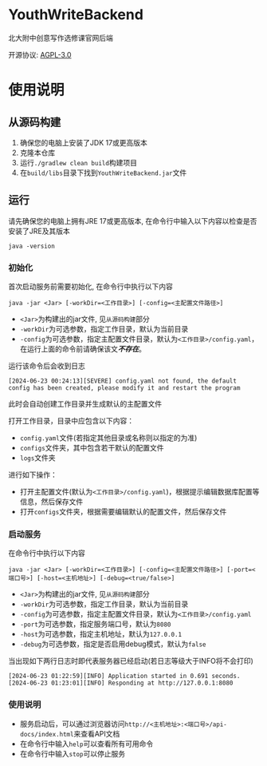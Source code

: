 # YouthWriteBackend

北大附中创意写作选修课官网后端

开源协议: [AGPL-3.0](https://www.gnu.org/licenses/agpl-3.0.html)

# 使用说明
## 从源码构建
1. 确保您的电脑上安装了JDK 17或更高版本
2. 克隆本仓库
3. 运行`./gradlew clean build`构建项目
4. 在`build/libs`目录下找到`YouthWriteBackend.jar`文件
## 运行
请先确保您的电脑上拥有JRE 17或更高版本, 在命令行中输入以下内容以检查是否安装了JRE及其版本
```shell
java -version
```
### 初始化
首次启动服务前需要初始化, 在命令行中执行以下内容
```shell
java -jar <Jar> [-workDir=<工作目录>] [-config=<主配置文件路径>]
```
- `<Jar>`为构建出的jar文件, 见`从源码构建`部分
- `-workDir`为可选参数，指定工作目录，默认为当前目录
- `-config`为可选参数，指定主配置文件目录，默认为`<工作目录>/config.yaml`，在运行上面的命令前请确保该文***不存在***。

运行该命令后会收到日志
```shell
[2024-06-23 00:24:13][SEVERE] config.yaml not found, the default config has been created, please modify it and restart the program 
```
此时会自动创建工作目录并生成默认的主配置文件

打开工作目录，目录中应包含以下内容：
- `config.yaml`文件(若指定其他目录或名称则以指定的为准)
- `configs`文件夹，其中包含若干默认的配置文件
- `logs`文件夹

进行如下操作：
- 打开主配置文件(默认为`<工作目录>/config.yaml`)，根据提示编辑数据库配置等信息，然后保存文件 
- 打开`configs`文件夹，根据需要编辑默认的配置文件，然后保存文件
### 启动服务
在命令行中执行以下内容
```shell
java -jar <Jar> [-workDir=<工作目录>] [-config=<主配置文件路径>] [-port=<端口号>] [-host=<主机地址>] [-debug=<true/false>]
```
- `<Jar>`为构建出的jar文件, 见`从源码构建`部分
- `-workDir`为可选参数，指定工作目录，默认为当前目录
- `-config`为可选参数，指定主配置文件目录，默认为`<工作目录>/config.yaml`
- `-port`为可选参数，指定服务端口号，默认为`8080`
- `-host`为可选参数，指定主机地址，默认为`127.0.0.1`
- `-debug`为可选参数，指定是否启用debug模式，默认为`false`

当出现如下两行日志时即代表服务器已经启动(若日志等级大于INFO将不会打印)
```shell
[2024-06-23 01:22:59][INFO] Application started in 0.691 seconds.
[2024-06-23 01:23:01][INFO] Responding at http://127.0.0.1:8080
```
### 使用说明
- 服务启动后，可以通过浏览器访问`http://<主机地址>:<端口号>/api-docs/index.html`来查看API文档
- 在命令行中输入`help`可以查看所有可用命令
- 在命令行中输入`stop`可以停止服务